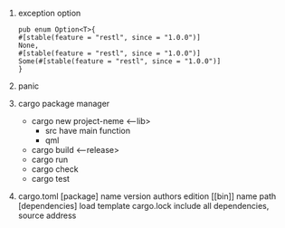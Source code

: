 1. exception option
   ```
   pub enum Option<T>{
   #[stable(feature = "restl", since = "1.0.0")]
   None,
   #[stable(feature = "restl", since = "1.0.0")]
   Some(#[stable(feature = "restl", since = "1.0.0")]
   }
   ```
   
2. panic
3. cargo package manager
   - cargo new project-neme <--lib>
     - src have main function
     - qml
   - cargo build <--release>
   - cargo run
   - cargo check
   - cargo test
4. cargo.toml
[package]
name
version
authors
edition
[[bin]]
name
path
[dependencies]
load template
cargo.lock include all dependencies, source address